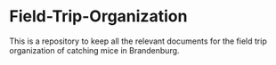 # Field-Trip-Organization

This is a repository to keep all the relevant documents for the field trip organization of catching mice in Brandenburg.
